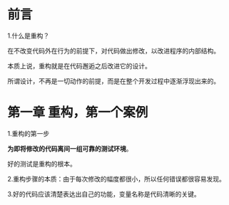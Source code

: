 # 前言

1.什么是重构？

在不改变代码外在行为的前提下，对代码做出修改，以改进程序的内部结构。

本质上说，重构就是在代码邂逅之后改进它的设计。

所谓设计，不再是一切动作的前提，而是在整个开发过程中逐渐浮现出来的。



# 第一章 重构，第一个案例

1.重构的第一步

**为即将修改的代码离间一组可靠的测试环境**。

好的测试是重构的根本。

2.重构步骤的本质：由于每次修改的幅度都很小，所以任何错误都很容易发现。

3.好的代码应该清楚表达出自己的功能，变量名称是代码清晰的关键。

